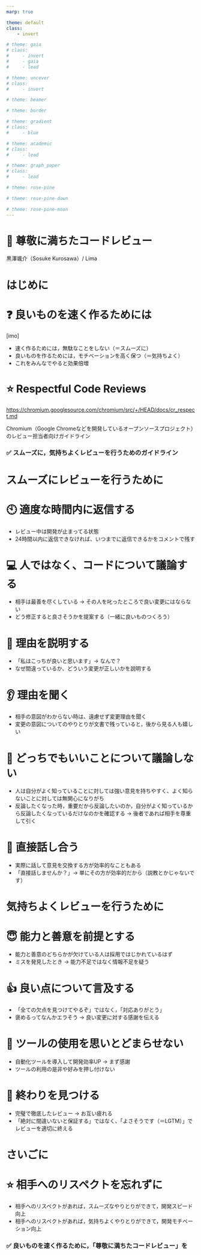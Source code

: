 ```yaml
---
marp: true

theme: default
class: 
    - invert

# theme: gaia
# class:
#     - invert
#     - gaia
#     - lead

# theme: uncover
# class:
#     - invert

# theme: beamer

# theme: border

# theme: gradient
# class:
#     - blue

# theme: academic
# class:
#     - lead

# theme: graph_paper
# class:
#     - lead

# theme: rose-pine

# theme: rose-pine-dawn

# theme: rose-pine-moon
---
```


<!-- headingDivider: 1 -->
<!-- size: 16:9 -->
<!-- paginate: true -->
<!-- math: katex -->

# :revolving_hearts: 尊敬に満ちたコードレビュー

黒澤颯介（Sosuke Kurosawa）/ Lima

# はじめに

# :question: 良いものを速く作るためには

[imo]

- 速く作るためには，無駄なことをしない（＝スムーズに）
- 良いものを作るためには，モチベーションを高く保つ（＝気持ちよく）
- これをみんなでやると効果倍増

# :star: Respectful Code Reviews

<https://chromium.googlesource.com/chromium/src/+/HEAD/docs/cr_respect.md>

Chromium（Google Chromeなどを開発しているオープンソースプロジェクト）のレビュー担当者向けガイドライン

### :white_check_mark: スムーズに，気持ちよくレビューを行うためのガイドライン

# スムーズにレビューを行うために

# :clock10: 適度な時間内に返信する

- レビュー中は開発が止まってる状態
- 24時間以内に返信できなければ、いつまでに返信できるかをコメントで残す

# :computer: 人ではなく、コードについて議論する

- 相手は最善を尽くしている → その人を叱ったところで良い変更にはならない
- どう修正すると良さそうかを提案する（一緒に良いものつくろう）

# :information_desk_person: 理由を説明する

- 「私はこっちが良いと思います」→ なんで？
- なぜ間違っているか、どういう変更が正しいかを説明する

# :ear: 理由を聞く

- 相手の意図がわからない時は、遠慮せず変更理由を聞く
- 変更の意図についてのやりとりが文書で残っていると，後から見る人も嬉しい

# :speak_no_evil: どっちでもいいことについて議論しない

- 人は自分がよく知っていることに対しては強い意見を持ちやすく、よく知らないことに対しては無関心になりがち
- 反論したくなった時，重要だから反論したいのか，自分がよく知っているから反論したくなっているだけなのかを確認する → 後者であれば相手を尊重して引く

# :speech_balloon: 直接話し合う

- 実際に話して意見を交換する方が効率的なこともある
- 「直接話しませんか？」→ 単にその方が効率的だから（説教とかじゃないです）

# 気持ちよくレビューを行うために

# :innocent: 能力と善意を前提とする

- 能力と善意のどちらかが欠けている人は採用ではじかれているはず
- ミスを発見したとき → 能力不足ではなく情報不足を疑う

# :thumbsup: 良い点について言及する

- 「全ての欠点を見つけてやるぞ」ではなく，「対応ありがとう」
- 褒めるってなんかエラそう → 良い変更に対する感謝を伝える

# :flashlight: ツールの使用を思いとどまらせない

- 自動化ツールを導入して開発効率UP → まず感謝
- ツールの利用の是非や好みを押し付けない

# :pushpin: 終わりを見つける

- 完璧で徹底したレビュー → お互い疲れる
- 「絶対に間違いないと保証する」ではなく、「よさそうです（＝LGTM）」でレビューを適切に終える

# さいごに

# :star: 相手へのリスペクトを忘れずに

- 相手へのリスペクトがあれば，スムーズなやりとりができて，開発スピード向上
- 相手へのリスペクトがあれば，気持ちよくやりとりができて，開発モチベーション向上

### :white_check_mark: 良いものを速く作るために，「尊敬に満ちたコードレビュー」を
